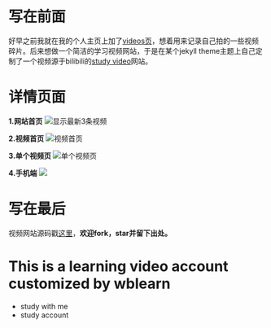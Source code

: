 # 写在前面

好早之前我就在我的个人主页上加了[videos页](https://wblearn.github.io/videos/)，想着用来记录自己拍的一些视频碎片。后来想做一个简洁的学习视频网站，于是在某个jekyll theme主题上自己定制了一个视频源于bilibili的[study video](https://wblearn.github.io/study-video/)网站。

# 详情页面

**1.网站首页**
![显示最新3条视频](http://wblearn.github.io/img/in-post/public/2556999-8eacfb757cad66c4.webp)

**2.视频首页**
![视频首页](http://wblearn.github.io/img/in-post/public/2556999-d03302d5e2d377c8.webp)

**3.单个视频页**
![单个视频页](http://wblearn.github.io/img/in-post/public/2556999-2338e0c85c4126e0.webp)

**4.手机端**
![](http://wblearn.github.io/img/in-post/public/2556999-7d7c0567ea926f61.webp)

# 写在最后

视频网站源码戳[这里](https://github.com/wblearn/study-video)，**欢迎fork，star并留下出处。**



# This is a learning video account customized by wblearn

- study with me
- study account